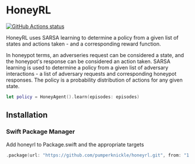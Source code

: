 # HoneyRL

<p align="left">
  <a href="https://github.com/pumperknickle/honeyrl/actions?query=workflow%3ABuild"><img alt="GitHub Actions status" src="https://github.com/pumperknickle/honeyrl/workflows/Build/badge.svg"></a>
</p>

HoneyRL uses SARSA learning to determine a policy from a given list of states and actions taken - and a corresponding reward function.

In honeypot terms, an adverseries request can be considered a state, and the honeypot's response can be considered an action taken. SARSA learning is used to determine a policy from a given list of adversary interactions - a list of adversary requests and corresponding honeypot responses. The policy is a probability distribution of actions for any given state.

```swift
let policy = HoneyAgent().learn(episodes: episodes)
```

## Installation
### Swift Package Manager

Add honeyrl to Package.swift and the appropriate targets
```swift
.package(url: "https://github.com/pumperknickle/honeyrl.git", from: "1.0.0")
```
